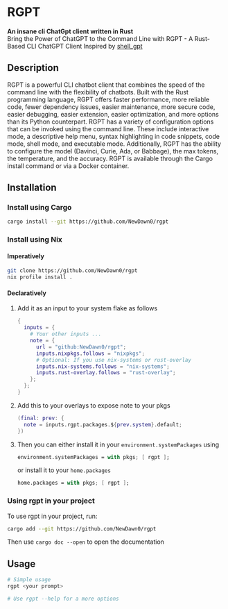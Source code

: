 # RGPT
**An insane cli ChatGpt client written in Rust**</br>
Bring the Power of ChatGPT to the Command Line with RGPT - A Rust-Based CLI ChatGPT Client
Inspired by [shell_gpt](https://github.com/TheR1D/shell_gpt)

## Description
RGPT is a powerful CLI chatbot client that combines the speed of the command line with the flexibility of chatbots.
Built with the Rust programming language, RGPT offers faster performance, more reliable code, fewer dependency issues, easier maintenance, more secure code,
easier debugging, easier extension, easier optimization, and more options than its Python counterpart.
RGPT has a variety of configuration options that can be invoked using the command line.
These include interactive mode, a descriptive help menu, syntax highlighting in code snippets,
code mode, shell mode, and executable mode. Additionally, RGPT has the ability to configure the model (Davinci, Curie, Ada, or Babbage),
the max tokens, the temperature, and the accuracy. RGPT is available through the Cargo install command or via a Docker container.

## Installation
### Install using Cargo
```bash
cargo install --git https://github.com/NewDawn0/rgpt
```
### Install using Nix
#### Imperatively
```bash
git clone https://github.com/NewDawn0/rgpt
nix profile install .
```
#### Declaratively
1. Add it as an input to your system flake as follows
    ```nix
    {
      inputs = {
        # Your other inputs ...
        note = {
          url = "github:NewDawn0/rgpt";
          inputs.nixpkgs.follows = "nixpkgs";
          # Optional: If you use nix-systems or rust-overlay
          inputs.nix-systems.follows = "nix-systems";
          inputs.rust-overlay.follows = "rust-overlay";
        };
      };
    }
    ```
2. Add this to your overlays to expose note to your pkgs
    ```nix
    (final: prev: {
      note = inputs.rgpt.packages.${prev.system}.default;
    })
    ```
3. Then you can either install it in your `environment.systemPackages` using 
    ```nix
    environment.systemPackages = with pkgs; [ rgpt ];
    ```
    or install it to your `home.packages`
    ```nix
    home.packages = with pkgs; [ rgpt ];
    ```

### Using rgpt in your project
To use rgpt in your project, run:
```bash
cargo add --git https://github.com/NewDawn0/rgpt
```
Then use `cargo doc --open` to open the documentation

## Usage
```bash
# Simple usage
rgpt <your prompt>

# Use rgpt --help for a more options
```
